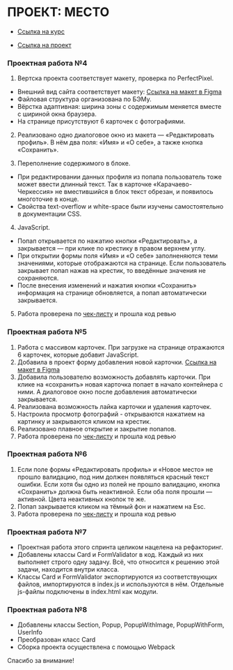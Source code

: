# ПРОЕКТ: МЕСТО

* [Ссылка на курс](https://practicum.yandex.ru/profile/web/)

* [Ссылка на проект](https://anastasiyasukhorukova.github.io/mesto)

### Проектная работа №4  

1. Вертска проекта соответствует макету, проверка по PerfectPixel.

* Внешний вид сайта соответствует макету: [Ссылка на макет в Figma](https://www.figma.com/file/2cn9N9jSkmxD84oJik7xL7/JavaScript.-Sprint-4?node-id=0%3A1) 
* Файловая структура организована по БЭМу. 
* Вёрстка адаптивная: ширина зоны с содержимым меняется вместе с шириной окна браузера. 
* На странице присутствуют 6 карточек с фотографиями. 

2. Реализовано одно диалоговое окно из макета — «Редактировать профиль». В нём два поля: «Имя» и «О себе», а также кнопка «Сохранить».

3. Переполнение содержимого в блоке.

* При редактировании данных профиля из попапа пользователь тоже может ввести длинный текст. Так в карточке «Карачаево-Черкессия» не вместившийся в блок текст обрезан, и появилось многоточие в конце.
* Cвойства text-overflow и white-space были изучены самостоятельно в документации CSS.

4. JavaScript.

* Попап открывается по нажатию кнопки «Редактировать», а закрывается — при клике по крестику в правом верхнем углу.
* При открытии формы поля «Имя» и «О себе» заполненяются теми значениями, которые отображаются на странице. Если пользователь закрывает попап нажав на крестик, то введённые значения не сохраняются.
* После внесения изменений и нажатия кнопки «Сохранить» информация на странице обновляется, а попап автоматически закрывается. 

5. Работа проверена по [чек-листу](https://code.s3.yandex.net/web-developer/checklists-pdf/new-program/checklist-4.pdf) и прошла код ревью 

### Проектная работа №5  

1. Работа с массивом карточек. При загрузке на странице отражаются 6 карточек, которые добавит JavaScript. 
2. Добавила в проект форму добавления новой карточки. [Ссылка на макет в Figma](https://www.figma.com/file/bjyvbKKJN2naO0ucURl2Z0/JavaScript.-Sprint-5?node-id=0%3A1&t=xCWSyB5J9bYNfp7K-0)
3. Добавила пользователю возможность добавлять карточки. При клике на «сохранить» новая карточка попает в начало контейнера с ними. А диалоговое окно после добавления автоматически закрывается.
4. Реализована возможность лайка карточки и удаления карточек. 
5. Настроила просмотр фотографий - открываются нажатием на картинку и закрываются кликом на крестик.
6. Реализовано плавное открытие и закрытие попапов.
7. Работа проверена по [чек-листу](https://code.s3.yandex.net/web-developer/checklists-pdf/new-program/checklist-5.pdf) и прошла код ревью 

### Проектная работа №6 

1. Если поле формы «Редактировать профиль» и  «Новое место» не прошло валидацию, под ним должен появляться красный текст ошибки. Если хотя бы одно из полей не прошло валидацию, кнопка «Сохранить» должна быть неактивной. Если оба поля прошли — активной. Цвета неактивных кнопок те же.
2. Попап закрывается кликом на тёмный фон и нажатием на Esc.
3. Работа проверена по [чек-листу](https://code.s3.yandex.net/web-developer/checklists-pdf/new-program/checklist-6.pdf) и прошла код ревью 

### Проектная работа №7 

* Проектная работа этого спринта целиком нацелена на рефакторинг. 
* Добавлены классы Card и FormValidator в код. Каждый из них выполняет строго одну задачу. Всё, что относится к решению этой задачи, находится внутри класса.
* Классы Card и FormValidator экспортируются из соответствующих файлов, импортируются в index.js и используются в нём.
Отдельные js-файлы подключены в index.html как модули.

### Проектная работа №8

* Добавлены классы Section, Popup, PopupWithImage, PopupWithForm, UserInfo
* Преобразован класс Card
* Сборка проекта осуществлена с помощью Webpack

Спасибо за внимание!
